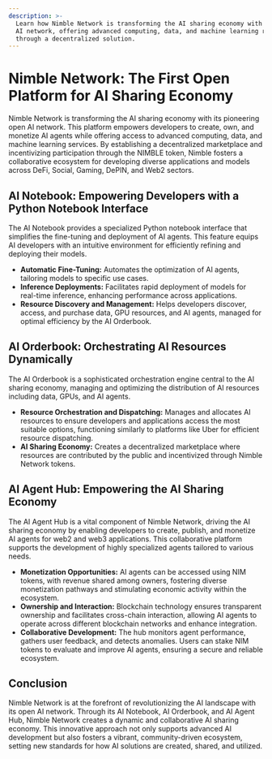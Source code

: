 ```yaml
---
description: >-
  Learn how Nimble Network is transforming the AI sharing economy with its open
  AI network, offering advanced computing, data, and machine learning resources
  through a decentralized solution.
---
```


# Nimble Network: The First Open Platform for AI Sharing Economy

Nimble Network is transforming the AI sharing economy with its pioneering open AI network. This platform empowers developers to create, own, and monetize AI agents while offering access to advanced computing, data, and machine learning services. By establishing a decentralized marketplace and incentivizing participation through the NIMBLE token, Nimble fosters a collaborative ecosystem for developing diverse applications and models across DeFi, Social, Gaming, DePIN, and Web2 sectors.

## AI Notebook: Empowering Developers with a Python Notebook Interface

The AI Notebook provides a specialized Python notebook interface that simplifies the fine-tuning and deployment of AI agents. This feature equips AI developers with an intuitive environment for efficiently refining and deploying their models.

* **Automatic Fine-Tuning:** Automates the optimization of AI agents, tailoring models to specific use cases.
* **Inference Deployments:** Facilitates rapid deployment of models for real-time inference, enhancing performance across applications.
* **Resource Discovery and Management:** Helps developers discover, access, and purchase data, GPU resources, and AI agents, managed for optimal efficiency by the AI Orderbook.

## AI Orderbook: Orchestrating AI Resources Dynamically

The AI Orderbook is a sophisticated orchestration engine central to the AI sharing economy, managing and optimizing the distribution of AI resources including data, GPUs, and AI agents.

* **Resource Orchestration and Dispatching:** Manages and allocates AI resources to ensure developers and applications access the most suitable options, functioning similarly to platforms like Uber for efficient resource dispatching.
* **AI Sharing Economy:** Creates a decentralized marketplace where resources are contributed by the public and incentivized through Nimble Network tokens.

## AI Agent Hub: Empowering the AI Sharing Economy

The AI Agent Hub is a vital component of Nimble Network, driving the AI sharing economy by enabling developers to create, publish, and monetize AI agents for web2 and web3 applications. This collaborative platform supports the development of highly specialized agents tailored to various needs.

* **Monetization Opportunities:** AI agents can be accessed using NIM tokens, with revenue shared among owners, fostering diverse monetization pathways and stimulating economic activity within the ecosystem.
* **Ownership and Interaction:** Blockchain technology ensures transparent ownership and facilitates cross-chain interaction, allowing AI agents to operate across different blockchain networks and enhance integration.
* **Collaborative Development:** The hub monitors agent performance, gathers user feedback, and detects anomalies. Users can stake NIM tokens to evaluate and improve AI agents, ensuring a secure and reliable ecosystem.

## Conclusion

Nimble Network is at the forefront of revolutionizing the AI landscape with its open AI network. Through its AI Notebook, AI Orderbook, and AI Agent Hub, Nimble Network creates a dynamic and collaborative AI sharing economy. This innovative approach not only supports advanced AI development but also fosters a vibrant, community-driven ecosystem, setting new standards for how AI solutions are created, shared, and utilized.
